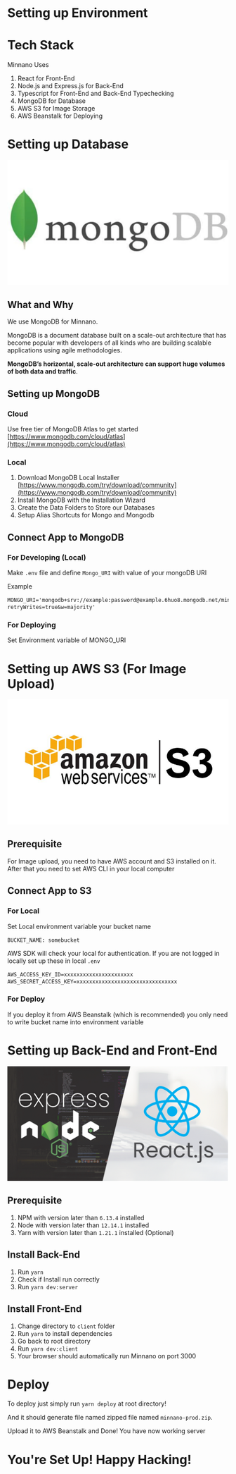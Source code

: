 # Setting up Environment

# Tech Stack

Minnano Uses

1. React for Front-End
2. Node.js and Express.js for Back-End
3. Typescript for Front-End and Back-End  Typechecking
4. MongoDB for Database
5. AWS S3 for Image Storage
6. AWS Beanstalk for Deploying

# Setting up Database

![Mongo DB](/docs/img/mongo_db.png)

## What and Why

We use MongoDB for Minnano. 

MongoDB is a document database built on a scale-out architecture that has become popular with developers of all kinds who are building scalable applications using agile methodologies.

**MongoDB’s horizontal, scale-out architecture can support huge volumes of both data and traffic**.

## Setting up MongoDB

### Cloud

Use free tier of MongoDB Atlas to get started [https://www.mongodb.com/cloud/atlas](https://www.mongodb.com/cloud/atlas)

### Local

1. Download MongoDB Local Installer [https://www.mongodb.com/try/download/community](https://www.mongodb.com/try/download/community)
2. Install MongoDB with the Installation Wizard
3. Create the Data Folders to Store our Databases
4. Setup Alias Shortcuts for Mongo and Mongodb

## Connect App to MongoDB

### For Developing (Local)

Make `.env` file and define `Mongo_URI` with value of your mongoDB URI

Example

```
MONGO_URI='mongodb+srv://example:password@example.6huo8.mongodb.net/minnanodb?retryWrites=true&w=majority'
```

### For Deploying

Set Environment variable of MONGO_URI

# Setting up AWS S3 (For Image Upload)

![Amazon S3](/docs/img/amazon_s3.png)

## Prerequisite

For Image upload, you need to have AWS account and S3 installed on it.  After that you need to set AWS CLI in your local computer

## Connect App to S3

### For Local

Set Local environment variable your bucket name

```
BUCKET_NAME: somebucket
```

AWS SDK will check your local for authentication. If you are not logged in locally set up these in local `.env`

```
AWS_ACCESS_KEY_ID=xxxxxxxxxxxxxxxxxxxxxx
AWS_SECRET_ACCESS_KEY=xxxxxxxxxxxxxxxxxxxxxxxxxxxxxxxx
```

### For Deploy

If you deploy it from AWS Beanstalk (which is recommended) you only need to write  bucket name into environment variable

# Setting up Back-End and Front-End

![Node Stack](/docs/img/node_stack.png)

## Prerequisite

1. NPM with version later than  `6.13.4` installed
2. Node with version later than  `12.14.1` installed
3. Yarn with version later than `1.21.1` installed (Optional)

## Install Back-End

1. Run `yarn`
2. Check if Install run correctly
3. Run `yarn dev:server`

## Install Front-End

1.  Change directory to `client` folder
2. Run `yarn` to install dependencies
3. Go back to root directory
4. Run `yarn dev:client`
5. Your browser should automatically run Minnano on port 3000

# Deploy

To deploy just simply run `yarn deploy` at root directory!

And it should generate file named zipped file named `minnano-prod.zip`.

Upload it to AWS Beanstalk and Done! You have now working server

# You're Set Up! Happy Hacking!